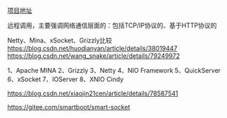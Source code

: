 [项目地址](https://github.com/youngzil/quickstart-remoting)




远程调用，主要强调网络通信层面的：包括TCP/IP协议的、基于HTTP协议的

Netty、Mina、xSocket、Grizzly比较
https://blog.csdn.net/huodianyan/article/details/38019447
https://blog.csdn.net/wang_snake/article/details/79249972



1、Apache MINA
2、Grizzly
3、Netty
4、NIO Framework
5、QuickServer
6、xSocket
7、IOServer
8、XNIO
Cindy



https://blog.csdn.net/xiaojin21cen/article/details/78587541

https://gitee.com/smartboot/smart-socket

